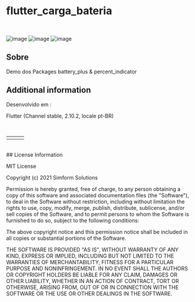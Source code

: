 # flutter_carga_bateria

</br>

![image](https://img.shields.io/badge/Flutter-02569B?style=for-the-badge&logo=flutter&logoColor=white)
![image](https://img.shields.io/badge/Android-3DDC84?style=for-the-badge&logo=android&logoColor=white)
![image](https://img.shields.io/badge/iOS-000000?style=for-the-badge&logo=ios&logoColor=white)
</br>

## Sobre

Demo dos Packages   battery_plus & percent_indicator

## Additional information

Desenvolvido em :</br>

Flutter (Channel stable, 2.10.2, locale pt-BR)

</br>
<table align="center" border="0" cellpadding="1" cellspacing="1" style="width:650px;">
	<tbody>
		<tr>
			<td><img alt="" src="https://user-images.githubusercontent.com/31604881/156709462-cf3b20aa-6f07-4a29-99d5-f61fc75f51ca.png" style="width: 290px height: 500px;" /></td>
			<td><img alt="" src="https://user-images.githubusercontent.com/31604881/156709474-d469669d-48a3-4e37-bae3-7d1c1a8587ac.png" style="width: 290px height: 500px;" /></td>
			<td><img alt="" src="https://user-images.githubusercontent.com/31604881/156709489-4be7bc82-031b-437f-a1a9-7692d5cbcc9d.png" style="width: 290px height: 500px;" /></td>
        </tr>        
	</tbody>
</table>

</br>
## License Information

MIT License

Copyright (c) 2021 Simform Solutions

Permission is hereby granted, free of charge, to any person obtaining a copy
of this software and associated documentation files (the "Software"), to deal
in the Software without restriction, including without limitation the rights
to use, copy, modify, merge, publish, distribute, sublicense, and/or sell
copies of the Software, and to permit persons to whom the Software is
furnished to do so, subject to the following conditions:

The above copyright notice and this permission notice shall be included in all
copies or substantial portions of the Software.

THE SOFTWARE IS PROVIDED "AS IS", WITHOUT WARRANTY OF ANY KIND, EXPRESS OR
IMPLIED, INCLUDING BUT NOT LIMITED TO THE WARRANTIES OF MERCHANTABILITY,
FITNESS FOR A PARTICULAR PURPOSE AND NONINFRINGEMENT. IN NO EVENT SHALL THE
AUTHORS OR COPYRIGHT HOLDERS BE LIABLE FOR ANY CLAIM, DAMAGES OR OTHER
LIABILITY, WHETHER IN AN ACTION OF CONTRACT, TORT OR OTHERWISE, ARISING FROM,
OUT OF OR IN CONNECTION WITH THE SOFTWARE OR THE USE OR OTHER DEALINGS IN THE
SOFTWARE.
